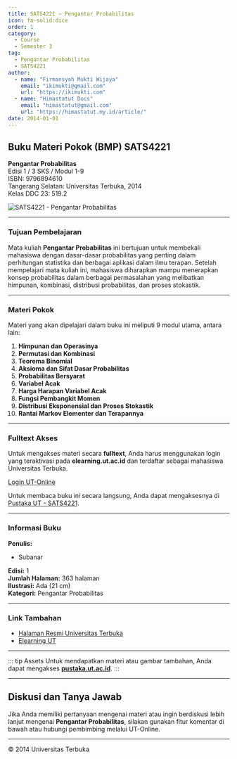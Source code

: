 ```yaml
--- 
title: SATS4221 – Pengantar Probabilitas
icon: fa-solid:dice
order: 1
category:
  - Course
  - Semester 3
tag:
  - Pengantar Probabilitas
  - SATS4221
author:
  - name: "Firmansyah Mukti Wijaya"
    email: "ikimukti@gmail.com"
    url: "https://ikimukti.com"
  - name: "Himastatut Docs"
    email: "himastatut@gmail.com"
    url: "https://himastatut.my.id/article/"
date: 2014-01-01
--- 
```


## Buku Materi Pokok (BMP) SATS4221

**Pengantar Probabilitas**  
Edisi 1 / 3 SKS / Modul 1-9  
ISBN: 9796894610  
Tangerang Selatan: Universitas Terbuka, 2014  
Kelas DDC 23: 519.2  

![SATS4221 - Pengantar Probabilitas](https://pustaka.ut.ac.id/lib/wp-content/uploads/2017/01/SATS4221.jpg)

--- 

### Tujuan Pembelajaran

Mata kuliah **Pengantar Probabilitas** ini bertujuan untuk membekali mahasiswa dengan dasar-dasar probabilitas yang penting dalam perhitungan statistika dan berbagai aplikasi dalam ilmu terapan. Setelah mempelajari mata kuliah ini, mahasiswa diharapkan mampu menerapkan konsep probabilitas dalam berbagai permasalahan yang melibatkan himpunan, kombinasi, distribusi probabilitas, dan proses stokastik.

--- 

### Materi Pokok

Materi yang akan dipelajari dalam buku ini meliputi 9 modul utama, antara lain:

1. **Himpunan dan Operasinya**
2. **Permutasi dan Kombinasi**
3. **Teorema Binomial**
4. **Aksioma dan Sifat Dasar Probabilitas**
5. **Probabilitas Bersyarat**
6. **Variabel Acak**
7. **Harga Harapan Variabel Acak**
8. **Fungsi Pembangkit Momen**
9. **Distribusi Eksponensial dan Proses Stokastik**
10. **Rantai Markov Elementer dan Terapannya**

--- 

### Fulltext Akses

Untuk mengakses materi secara **fulltext**, Anda harus menggunakan login yang teraktivasi pada **elearning.ut.ac.id** dan terdaftar sebagai mahasiswa Universitas Terbuka.

[Login UT-Online](http://elearning.ut.ac.id)

Untuk membaca buku ini secara langsung, Anda dapat mengaksesnya di [Pustaka UT - SATS4221](https://pustaka.ut.ac.id/lib/sats4221-pengantar-probabilitas-2/).

--- 

### Informasi Buku

**Penulis:**  
- Subanar  

**Edisi:** 1  
**Jumlah Halaman:** 363 halaman  
**Ilustrasi:** Ada (21 cm)  
**Kategori:** Pengantar Probabilitas  

--- 

### Link Tambahan

- [Halaman Resmi Universitas Terbuka](https://www.ut.ac.id)
- [Elearning UT](http://elearning.ut.ac.id)

--- 

::: tip Assets
Untuk mendapatkan materi atau gambar tambahan, Anda dapat mengakses **[pustaka.ut.ac.id](https://pustaka.ut.ac.id)**.
:::

--- 

## Diskusi dan Tanya Jawab

Jika Anda memiliki pertanyaan mengenai materi atau ingin berdiskusi lebih lanjut mengenai **Pengantar Probabilitas**, silakan gunakan fitur komentar di bawah atau hubungi pembimbing melalui UT-Online.

--- 

<footer>
  <p>© 2014 Universitas Terbuka</p>
</footer>
